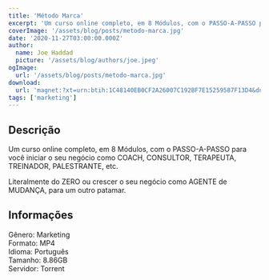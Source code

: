```yaml
---
title: 'Método Marca'
excerpt: 'Um curso online completo, em 8 Módulos, com o PASSO-A-PASSO para você iniciar o seu negócio como COACH, CONSULTOR, TERAPEUTA, TREINADOR, PALESTRANTE, etc. Literalmente do ZERO ou crescer o seu negócio como AGENTE de MUDANÇA, para um outro patamar.InformaçõesGênero: M'
coverImage: '/assets/blog/posts/metodo-marca.jpg'
date: '2020-11-27T03:00:00.000Z'
author:
  name: Joe Haddad
  picture: '/assets/blog/authors/joe.jpeg'
ogImage:
  url: '/assets/blog/posts/metodo-marca.jpg'
download:
  url: 'magnet:?xt=urn:btih:1C48140EB0CF2A26007C192BF7E15259587F13D4&dn=M%c3%a9todo%20Marca%20-%20Bruno%20Juliani&tr=udp%3a%2f%2ftracker.openbittorrent.com%3a1337%2fannounce&tr=udp%3a%2f%2ftracker.opentrackr.org%3a1337%2fannounce'
tags: ['marketing']
---
```

<h2>Descrição</h2>
<p></p><p>Um curso online completo, em 8 Módulos, com o PASSO-A-PASSO para você iniciar o seu negócio como COACH, CONSULTOR, TERAPEUTA, TREINADOR, PALESTRANTE, etc. </p><p>Literalmente do ZERO ou crescer o seu negócio como AGENTE de MUDANÇA, para um outro patamar.</p><h2>Informações</h2><p>Gênero: Marketing<br/>Formato: MP4<br/>Idioma: Português<br/>Tamanho: 8.86GB<br/>Servidor: Torrent</p>